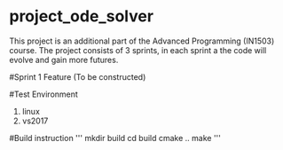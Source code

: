 # project_ode_solver

This project is an additional part of the Advanced Programming (IN1503) course. The project consists of 3 sprints, in each sprint a the code will evolve and gain more futures.


#Sprint 1 Feature
(To be constructed)

#Test Environment
1. linux
2. vs2017

#Build instruction
'''
mkdir build
cd build
cmake ..
make
'''


